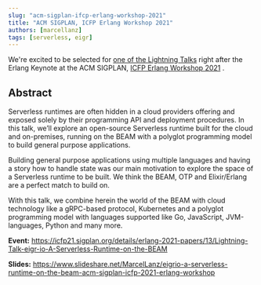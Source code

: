 ```yaml
---
slug: "acm-sigplan-ifcp-erlang-workshop-2021"
title: "ACM SIGPLAN, ICFP Erlang Workshop 2021"
authors: [marcellanz]
tags: [serverless, eigr]
---
```


We're excited to be selected
for [one of the Lightning Talks](https://icfp21.sigplan.org/details/erlang-2021-papers/13/Lightning-Talk-eigr-io-A-Serverless-Runtime-on-the-BEAM)
right after the Erlang Keynote at the ACM
SIGPLAN, [ICFP Erlang Workshop 2021](https://icfp21.sigplan.org/home/erlang-2021)
.

## Abstract

Serverless runtimes are often hidden in a cloud providers offering and exposed
solely by their programming API and deployment procedures. In this talk, we’ll
explore an open-source Serverless runtime built for the cloud and on-premises,
running on the BEAM with a polyglot programming model to build general purpose
applications.

Building general purpose applications using multiple languages and having a
story how to handle state was our main motivation to explore the space of a
Serverless runtime to be built. We think the BEAM, OTP and Elixir/Erlang are a
perfect match to build on.

With this talk, we combine herein the world of the BEAM with cloud technology
like a gRPC-based protocol, Kubernetes and a polyglot programming model with
languages supported like Go, JavaScript, JVM-languages, Python and many more.

**Event:**
https://icfp21.sigplan.org/details/erlang-2021-papers/13/Lightning-Talk-eigr-io-A-Serverless-Runtime-on-the-BEAM

**Slides:**
https://www.slideshare.net/MarcelLanz/eigrio-a-serverless-runtime-on-the-beam-acm-sigplan-icfp-2021-erlang-workshop
